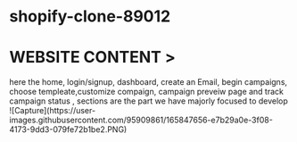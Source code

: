 # shopify-clone-89012

<h1>WEBSITE CONTENT ></h1>
here the home, login/signup, dashboard, create an Email, begin campaigns, choose templeate,customize
compaign, campaign preveiw page and track campaign status , sections are the part we have majorly focused to develop
![Capture](https://user-images.githubusercontent.com/95909861/165847656-e7b29a0e-3f08-4173-9dd3-079fe72b1be2.PNG)
